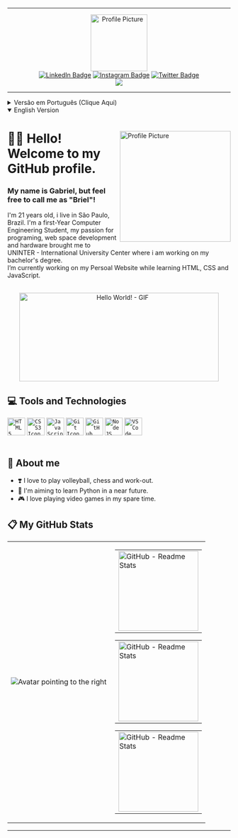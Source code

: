<div id="header" align="center">
    <hr>
    <div>
        <img src="https://i.ibb.co/4Zc7CCc/wave.png" alt="Profile Picture" title="Avatar" width="128px">
    </div>
    <div>
        <a href="https://www.linkedin.com/in/gabriel-nsc-silva/"><img src="https://img.shields.io/badge/LinkedIn-blue?style=for-the-badge&logo=linkedin&logoColor=white" alt="LinkedIn Badge"></a>
        <a href="https://www.instagram.com/gnsbriellh/"><img src="https://img.shields.io/badge/Instagram-E4405F?style=for-the-badge&logo=instagram&logoColor=white" alt="Instagram Badge"></a>
        <a href="https://twitter.com/gnsbriellh"><img src="https://img.shields.io/badge/Twitter-blue?style=for-the-badge&logo=twitter&logoColor=white" alt="Twitter Badge"></a>
    </div>
    <div>
        <a><img src="https://komarev.com/ghpvc/?username=gnsbriellh&color=blue&style=for-the-badge&label=VIEWS"></a>
    </div>
    <hr>
</div>

<div id="pt-br">
    <details>
        <summary>Versão em Português (Clique Aqui)</summary>
        <div align="left">
            <img src="https://avatars.githubusercontent.com/u/106001507?v=4" alt="Profile Picture" title="Avatar" width="250px" align="right">
            <h1>👋🏽 Olá! Bem vindo ao meu perfil do GitHub!</h1>
            <h3>Meu nome é Gabriel mas se preferir, pode me chamar de Briel.</h3>
            <p>Tenho 21 anos, moro em São Paulo. Sou estudante do primeiro ano de Engenharia da Computação, minha paixão por Programação e Hardware me levaram para o Centro Universitário Internacional - Uninter, onde estou em busca do meu Bacharelado.<br>Atualmente estou trabalhando em um projeto pessoal, na qual busco criar meu primerio Site Pessoal enquanto aprendo HTML, CSS e JavaScript.</p>
        </div>
        <div align="center">
            <br>
            <img src="https://i.ibb.co/m8fM1b1/output-onlinegiftools.gif" alt="Hello World! - GIF" title="Hello World - Gif" width="450" height="200">
        </div>
        <div>
            <h2>💻 Tecnologias e Ferramentas</h2>
            <code><img src="https://cdn.jsdelivr.net/gh/devicons/devicon/icons/html5/html5-original.svg" alt="HTML5 Icon" title="HTML5" width="40" height="40"></code>
            <code><img src="https://cdn.jsdelivr.net/gh/devicons/devicon/icons/css3/css3-original.svg" alt="CSS3 Icon" title="CSS3" width="40" height="40"></code>
            <code><img src="https://cdn.jsdelivr.net/gh/devicons/devicon/icons/javascript/javascript-original.svg" alt="JavaScript Icon" title="JavaScript" width="40" height="40"></code>
            <code><img src="https://cdn.jsdelivr.net/gh/devicons/devicon/icons/git/git-original.svg" alt="Git Icon" title="Git" width="40" height="40"></code>
            <code><img src="https://cdn.jsdelivr.net/gh/devicons/devicon/icons/github/github-original.svg" alt="GitHub Icon" title="GitHub" width="40" height="40"></code>
            <code><img src="https://cdn.jsdelivr.net/gh/devicons/devicon/icons/nodejs/nodejs-original.svg" alt="NodeJS Icon" title="NodeJS" width="40" height="40"></code>
            <code><img src="https://cdn.jsdelivr.net/gh/devicons/devicon/icons/vscode/vscode-original.svg" alt="VSCode Icon" title="VSCode" width="40" height="40"></code>
            <br><br>
        </div>
        <div>
            <h2>👀 Sobre mim</h2>
            <ul>
                <li>❣️ Gosto de jogar Vôlei, Xadrez e Treinar Musculação.</li>
                <li>🎯 Pretendo em um futuro próximo, aprender a programar em Python.</li>
                <li>🎮 No meu tempo livre gosto de jogar Video Game.</li>
            </ul>
        </div>
        <div>
            <h2>📋 Status do Meu Perfil GitHub</h2>
            <table>
                <tr>
                    <td><img src="https://i.ibb.co/wQnqk32/fullbody-pointing-fococlipping-standard.png" alt="Avatar pointing to the right" title="Avatar" align="left"></td>
                    <td>
                        <table><tr><td><img src="https://github-readme-stats.vercel.app/api?username=gnsbriellh&show_icons=true&theme=dracula&include_all_commits=true&count_private=true&hide_border=true" alt="GitHub - Readme Stats" title="GitHub Stats" height="180em"></td></tr></table>
                        <table><tr><td><img src="http://github-readme-streak-stats.herokuapp.com?user=gnsbriellh&theme=dracula&hide_border=true" alt="GitHub - Readme Stats" title="Contributions" height="180em"></td></tr></table>
                        <table><tr><td><img src="https://github-readme-stats.vercel.app/api/top-langs/?username=gnsbriellh&layout=compact&langs_count=7&theme=dracula&hide_border=true&card_width=242" alt="GitHub - Readme Stats" title="Most Used Languages" height="180em"></td></tr></table>
                    </td>
                </tr>
            </table>
            <hr>
                <div align="center">
                    <h1>⬇️ English ⬇️</h1>
                </div>
            <hr>
        </div>
    </details>
</div>

<div id="en">
    <details open >
        <summary>English Version</summary>
        <div align="left">
            <img src="https://avatars.githubusercontent.com/u/106001507?v=4" alt="Profile Picture" title="Avatar" width="250px" align="right">
            <h1>👋🏽 Hello! Welcome to my GitHub profile.</h1>
            <h3>My name is Gabriel, but feel free to call me as "Briel"!</h3>
            <p>I'm 21 years old, i live in São Paulo, Brazil. I'm a first-Year Computer Engineering Student, my passion for programing, web space development and hardware brought me to UNINTER - International University Center where i am working on my bachelor's degree.<br>I’m currently working on my Persoal Website while learning HTML, CSS and JavaScript.</p>
        </div>
        <div align="center">
            <br>
            <img src="https://i.ibb.co/m8fM1b1/output-onlinegiftools.gif" alt="Hello World! - GIF" title="Hello World - Gif" width="450" height="200">
        </div>
        <div>
            <h2>💻 Tools and Technologies</h2>
            <code><img src="https://cdn.jsdelivr.net/gh/devicons/devicon/icons/html5/html5-original.svg" alt="HTML5 Icon" title="HTML5" width="40" height="40"></code>
            <code><img src="https://cdn.jsdelivr.net/gh/devicons/devicon/icons/css3/css3-original.svg" alt="CSS3 Icon" title="CSS3" width="40" height="40"></code>
            <code><img src="https://cdn.jsdelivr.net/gh/devicons/devicon/icons/javascript/javascript-original.svg" alt="JavaScript Icon" title="JavaScript" width="40" height="40"></code>
            <code><img src="https://cdn.jsdelivr.net/gh/devicons/devicon/icons/git/git-original.svg" alt="Git Icon" title="Git" width="40" height="40"></code>
            <code><img src="https://cdn.jsdelivr.net/gh/devicons/devicon/icons/github/github-original.svg" alt="GitHub Icon" title="GitHub" width="40" height="40"></code>
            <code><img src="https://cdn.jsdelivr.net/gh/devicons/devicon/icons/nodejs/nodejs-original.svg" alt="NodeJS Icon" title="NodeJS" width="40" height="40"></code>
            <code><img src="https://cdn.jsdelivr.net/gh/devicons/devicon/icons/vscode/vscode-original.svg" alt="VSCode Icon" title="VSCode" width="40" height="40"></code>
            <br><br>
        </div>
        <div>
            <h2>👀 About me</h2>
            <ul>
                <li>❣️ I love to play volleyball, chess and work-out.</li>
                <li>🎯 I'm aiming to learn Python in a near future.</li>
                <li>🎮 I love playing video games in my spare time.</li>
            </ul>
        </div>
        <div>
            <h2>📋 My GitHub Stats</h2>
            <table>
                <tr>
                    <td><img src="https://i.ibb.co/wQnqk32/fullbody-pointing-fococlipping-standard.png" alt="Avatar pointing to the right" title="Avatar" align="left"></td>
                    <td>
                        <table><tr><td><img src="https://github-readme-stats.vercel.app/api?username=gnsbriellh&show_icons=true&theme=dracula&include_all_commits=true&count_private=true&hide_border=true" alt="GitHub - Readme Stats" title="GitHub Stats" height="180em"></td></tr></table>
                        <table><tr><td><img src="http://github-readme-streak-stats.herokuapp.com?user=gnsbriellh&theme=dracula&hide_border=true" alt="GitHub - Readme Stats" title="Contributions" height="180em"></td></tr></table>
                        <table><tr><td><img src="https://github-readme-stats.vercel.app/api/top-langs/?username=gnsbriellh&layout=compact&langs_count=7&theme=dracula&hide_border=true&card_width=242" alt="GitHub - Readme Stats" title="Most Used Languages" height="180em"></td></tr></table>
                    </td>
                </tr>
            </table>
            <hr>
        </div>
    </details>
</div>
